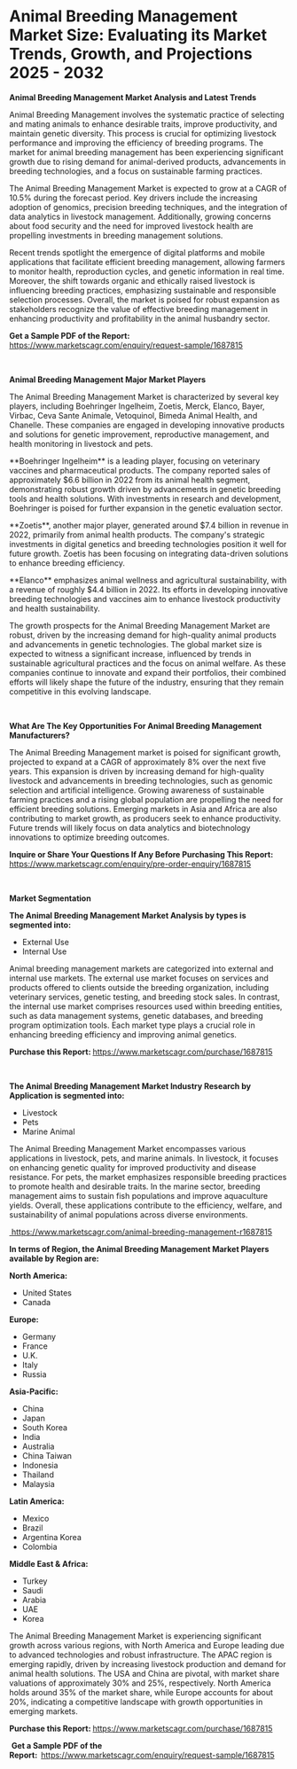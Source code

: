 <p><h1>Animal Breeding Management Market Size: Evaluating its Market Trends, Growth, and Projections 2025 - 2032</h1></p><p><strong>Animal Breeding Management Market Analysis and Latest Trends</strong></p>
<p><p>Animal Breeding Management involves the systematic practice of selecting and mating animals to enhance desirable traits, improve productivity, and maintain genetic diversity. This process is crucial for optimizing livestock performance and improving the efficiency of breeding programs. The market for animal breeding management has been experiencing significant growth due to rising demand for animal-derived products, advancements in breeding technologies, and a focus on sustainable farming practices.</p><p>The Animal Breeding Management Market is expected to grow at a CAGR of 10.5% during the forecast period. Key drivers include the increasing adoption of genomics, precision breeding techniques, and the integration of data analytics in livestock management. Additionally, growing concerns about food security and the need for improved livestock health are propelling investments in breeding management solutions. </p><p>Recent trends spotlight the emergence of digital platforms and mobile applications that facilitate efficient breeding management, allowing farmers to monitor health, reproduction cycles, and genetic information in real time. Moreover, the shift towards organic and ethically raised livestock is influencing breeding practices, emphasizing sustainable and responsible selection processes. Overall, the market is poised for robust expansion as stakeholders recognize the value of effective breeding management in enhancing productivity and profitability in the animal husbandry sector.</p></p>
<p><strong>Get a Sample PDF of the Report:&nbsp;</strong> <a href="https://www.marketscagr.com/enquiry/request-sample/1687815?utm_campaign=1848&utm_medium=2&utm_source=Github&utm_content=ia&utm_term=19042025&utm_id=animal-breeding-management">https://www.marketscagr.com/enquiry/request-sample/1687815</a></p>
<p>&nbsp;</p>
<p><strong>Animal Breeding Management Major Market Players</strong></p>
<p><p>The Animal Breeding Management Market is characterized by several key players, including Boehringer Ingelheim, Zoetis, Merck, Elanco, Bayer, Virbac, Ceva Sante Animale, Vetoquinol, Bimeda Animal Health, and Chanelle. These companies are engaged in developing innovative products and solutions for genetic improvement, reproductive management, and health monitoring in livestock and pets.</p><p>**Boehringer Ingelheim** is a leading player, focusing on veterinary vaccines and pharmaceutical products. The company reported sales of approximately $6.6 billion in 2022 from its animal health segment, demonstrating robust growth driven by advancements in genetic breeding tools and health solutions. With investments in research and development, Boehringer is poised for further expansion in the genetic evaluation sector.</p><p>**Zoetis**, another major player, generated around $7.4 billion in revenue in 2022, primarily from animal health products. The company's strategic investments in digital genetics and breeding technologies position it well for future growth. Zoetis has been focusing on integrating data-driven solutions to enhance breeding efficiency.</p><p>**Elanco** emphasizes animal wellness and agricultural sustainability, with a revenue of roughly $4.4 billion in 2022. Its efforts in developing innovative breeding technologies and vaccines aim to enhance livestock productivity and health sustainability.</p><p>The growth prospects for the Animal Breeding Management Market are robust, driven by the increasing demand for high-quality animal products and advancements in genetic technologies. The global market size is expected to witness a significant increase, influenced by trends in sustainable agricultural practices and the focus on animal welfare. As these companies continue to innovate and expand their portfolios, their combined efforts will likely shape the future of the industry, ensuring that they remain competitive in this evolving landscape.</p></p>
<p>&nbsp;</p>
<p><strong>What Are The Key Opportunities For Animal Breeding Management Manufacturers?</strong></p>
<p><p>The Animal Breeding Management market is poised for significant growth, projected to expand at a CAGR of approximately 8% over the next five years. This expansion is driven by increasing demand for high-quality livestock and advancements in breeding technologies, such as genomic selection and artificial intelligence. Growing awareness of sustainable farming practices and a rising global population are propelling the need for efficient breeding solutions. Emerging markets in Asia and Africa are also contributing to market growth, as producers seek to enhance productivity. Future trends will likely focus on data analytics and biotechnology innovations to optimize breeding outcomes.</p></p>
<p><strong>Inquire or Share Your Questions If Any Before Purchasing This Report:</strong> <a href="https://www.marketscagr.com/enquiry/pre-order-enquiry/1687815?utm_campaign=1848&utm_medium=2&utm_source=Github&utm_content=ia&utm_term=19042025&utm_id=animal-breeding-management">https://www.marketscagr.com/enquiry/pre-order-enquiry/1687815</a></p>
<p>&nbsp;</p>
<p><strong>Market Segmentation</strong></p>
<p><strong>The Animal Breeding Management Market Analysis by types is segmented into:</strong></p>
<p><ul><li>External Use</li><li>Internal Use</li></ul></p>
<p><p>Animal breeding management markets are categorized into external and internal use markets. The external use market focuses on services and products offered to clients outside the breeding organization, including veterinary services, genetic testing, and breeding stock sales. In contrast, the internal use market comprises resources used within breeding entities, such as data management systems, genetic databases, and breeding program optimization tools. Each market type plays a crucial role in enhancing breeding efficiency and improving animal genetics.</p></p>
<p><strong>Purchase this Report:&nbsp;</strong><a href="https://www.marketscagr.com/purchase/1687815?utm_campaign=1848&utm_medium=2&utm_source=Github&utm_content=ia&utm_term=19042025&utm_id=animal-breeding-management">https://www.marketscagr.com/purchase/1687815</a></p>
<p>&nbsp;</p>
<p><strong>The Animal Breeding Management Market Industry Research by Application is segmented into:</strong></p>
<p><ul><li>Livestock</li><li>Pets</li><li>Marine Animal</li></ul></p>
<p><p>The Animal Breeding Management Market encompasses various applications in livestock, pets, and marine animals. In livestock, it focuses on enhancing genetic quality for improved productivity and disease resistance. For pets, the market emphasizes responsible breeding practices to promote health and desirable traits. In the marine sector, breeding management aims to sustain fish populations and improve aquaculture yields. Overall, these applications contribute to the efficiency, welfare, and sustainability of animal populations across diverse environments.</p></p>
<p><a href="https://www.marketscagr.com/animal-breeding-management-r1687815?utm_campaign=1848&utm_medium=2&utm_source=Github&utm_content=ia&utm_term=19042025&utm_id=animal-breeding-management">&nbsp;https://www.marketscagr.com/animal-breeding-management-r1687815</a></p>
<p><strong>In terms of Region, the Animal Breeding Management Market Players available by Region are:</strong></p>
<p>
    <p> <strong> North America: </strong>
        <ul>
            <li>United States</li>
            <li>Canada</li>
        </ul>
        </p> 
    <p> <strong> Europe: </strong>
        <ul>
            <li>Germany</li>
            <li>France</li>
            <li>U.K.</li>
            <li>Italy</li>
            <li>Russia</li>
        </ul>
        </p> 
    <p> <strong> Asia-Pacific: </strong>
        <ul>
            <li>China</li>
            <li>Japan</li>
            <li>South Korea</li>
            <li>India</li>
            <li>Australia</li>
            <li>China Taiwan</li>
            <li>Indonesia</li>
            <li>Thailand</li>
            <li>Malaysia</li>
        </ul>
        </p> 
    <p> <strong> Latin America: </strong>
        <ul>
            <li>Mexico</li>
            <li>Brazil</li>
            <li>Argentina Korea</li>
            <li>Colombia</li>
        </ul>
        </p> 
    <p> <strong> Middle East & Africa: </strong>
        <ul>
            <li>Turkey</li>
            <li>Saudi</li>
            <li>Arabia</li>
            <li>UAE</li>
            <li>Korea</li>
        </ul>
    </p>
    </p>
<p><p>The Animal Breeding Management Market is experiencing significant growth across various regions, with North America and Europe leading due to advanced technologies and robust infrastructure. The APAC region is emerging rapidly, driven by increasing livestock production and demand for animal health solutions. The USA and China are pivotal, with market share valuations of approximately 30% and 25%, respectively. North America holds around 35% of the market share, while Europe accounts for about 20%, indicating a competitive landscape with growth opportunities in emerging markets.</p></p>
<p><strong>Purchase this Report: </strong><a href="https://www.marketscagr.com/purchase/1687815?utm_campaign=1848&utm_medium=2&utm_source=Github&utm_content=ia&utm_term=19042025&utm_id=animal-breeding-management">https://www.marketscagr.com/purchase/1687815</a></p>
<p>&nbsp;<strong>Get a Sample PDF of the Report:&nbsp;&nbsp;</strong><a href="https://www.marketscagr.com/enquiry/request-sample/1687815?utm_campaign=1848&utm_medium=2&utm_source=Github&utm_content=ia&utm_term=19042025&utm_id=animal-breeding-management">https://www.marketscagr.com/enquiry/request-sample/1687815</a></p>
<p><strong></strong></p>
<p><p></p><p></p><p></p></p>